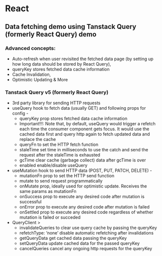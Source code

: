 # React

## Data fetching demo using Tanstack Query (formerly React Query) demo

### Advanced concepts:

- Auto-refresh when user revisited the fetched data page (by setting up how long data should be stored by React Query),
- queryKey stores fetched data cache information
- Cache Invalidation,
- Optimistic Updating & More

### Tanstack Query v5 (formerly React Query)

- 3rd party library for sending HTTP requests
- useQuery hook to fetch data (usually GET) and following props for config -
  - queryKey prop stores fetched data cache information
  - Important!!!: Note that, by default, useQuery would trigger a refetch each time the consumer component gets focus. It would use the cached data first and query http again to fetch updated data and replace the cache
  - queryFn to set the HTTP fetch function
  - staleTime set time in milliseconds to use the catch and send the request after the staleTime is exhausted
  - gcTime clear cache (garbage collect) data after gcTime is over
  - enabled enable/disable useQuery
- useMutation hook to send HTTP data (POST, PUT, PATCH, DELETE) -
  - mutationFn prop to set the HTTP send function
  - mutate to send request programmatically
  - onMutate prop, ideally used for optimistic update. Receives the same params as mutationFn
  - onSuccess prop to execute any desired code after mutation is successful
  - onError prop to execute any desired code after mutation is failed
  - onSettled prop to execute any desired code regardless of whether mutation is failed or succeded
- QueryClient >
  - invalidateQueries to clear use query cache by passing the queryKey
  - refetchType: ‘none’ disable automatic refetching after invalidations
  - getQueryData get cached data passing the queryKey
  - setQueryData update cached data for the passed queryKey
  - cancelQueries cancel any ongoing http requests for the queryKey
